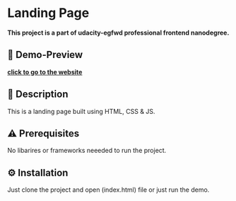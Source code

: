 # Landing Page
**This project is a part of udacity-egfwd professional frontend nanodegree.**
## :satellite: Demo-Preview 
**[click to go to the website](https://aladhamdawwa.github.io/Landing-Page/)**
## :memo: Description
This is a landing page built using HTML, CSS & JS.
## :warning: Prerequisites
No libarires or frameworks neeeded to run the project.
## :gear: Installation
Just clone the project and open (index.html) file or just run the demo.
